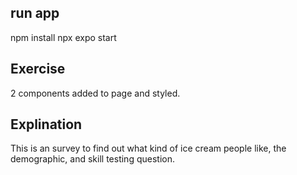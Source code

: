 ## run app
npm install
npx expo start

## Exercise

2 components added to page and styled.

## Explination

This is an survey to find out what kind of ice cream people like, the demographic, and skill testing question.
